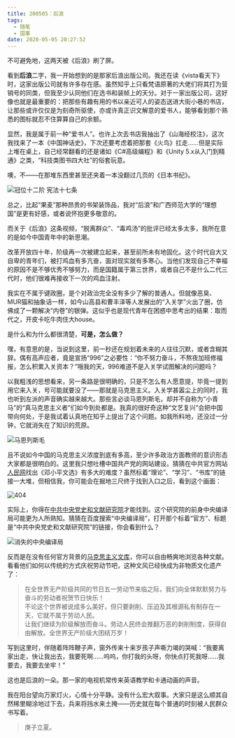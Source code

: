 ```yaml
---
title: 200505：后浪
tags:
  - 随笔
  - 国事
date: 2020-05-05 20:27:52
---
```


不可避免地，这两天被《后浪》刷了屏。

看到**后浪**二字，我一开始想到的是那家后浪出版公司。我还在读《vista看天下》时，这家出版公司就有许多存在感。虽然知乎上只看梵语原著的大佬们将其打为营销号的同类，但我至少认同他们在选书和装帧上的天分。对于一家出版公司，这好像也就是最重要的：把那些有趣有用的书以亲近可人的姿态送进大街小巷的书店，让那些或许仅仅是为刻奇所驱使，亦或许真正识文解意的爱书人，能够看到那个熟悉的图标就忍不住算算自己的余额。

显然，我是属于前一种“爱书人”。也许上次去书店我抽出了《山海经校注》，这次我找来了一本《中国神话史》，下次还要考虑着把那套《火鸟》扛走……但是实际上堆在桌上，自己经常翻看的还是诸如《C#高级编程》和《Unity 5.x从入门到精通》之类，“科技类图书四大社”的俗套玩意。

噢，不——在那堆东西里甚至还夹着一本没翻过几页的《日本书纪》。

![冠位十二阶 宪法十七条](https://i.loli.net/2020/05/05/Vna4JIWD3xKYSe5.jpg)

<!--more-->

总之，比起“果麦”那种昂贵的书架装饰品，我对“后浪”和广西师范大学的“理想国”是更有好感，或者说怀抱更多敬意的。

而关于《后浪》这条视频，“脱离群众”、“毒鸡汤”的批评已经太多太多，我所在意的是如今中国青年中的新思潮。

改革开放四十年，阶级再一次被建立起来，甚至前所未有地固化。这个时代自大又自卑的青年们，被打鸡血有多亢奋，面对现实就有多寒心。当他们发现自己不幸福的原因不是不够优秀不够努力，而是国籍属于第三世界，或者自己不是什么二代三代时，他们很难再接收下一次的鸡血注射。

我实在不属于键政圈，是个对政治完全没有多少了解的普通人。但就像恶臭、MUR猫和抽象话一样，如今山高县和曹丰泽等人发展出的“入关学”火出了圈，仿佛成了一颗解决“内卷”的银弹。这似乎也是现代青年在困惑中思考出的结果：取而代之，开皮卡吃牛肉住大house。

是什么和为什么都很清楚，**可是，怎么做？**

嘿，有意思的是，当说到这里，前一秒还在规划着未来的人往往沉默，或者含糊其辞。偶有高声应者，竟是宣扬“996”之必要性：“你不努力奋斗，不熬夜加班修福报，怎么积累入关资本？”哦我的天，996难道不是入关学试图解决的问题吗？

以我粗浅的思想看来，另一条路是很明确的，只是不怎么有人愿意提，毕竟一提到用它来入关，号可能就要没了——那就是马克思主义。入关学甚嚣尘上的同时，我也听到左派的声音确实越来越大。那些言必谈马恩列斯毛，却并不自称为“小青马”的“真马克思主义者”们如今到处都是。我真的很好奇这种“文艺复兴”会把中国带向何处，于是我试着认真地在知乎上提出了这个问题。如我所料地，还没过一分钟，它就消失在了知识的荒原。

![马恩列斯毛](https://i.loli.net/2020/05/05/IAMH8e5ri9swjSG.jpg)

且不说如今中国的马克思主义浓度到底有多高，至少许多政治方面教师的意识形态大家都是很明白的。这里我只想吐槽中国共产党的网站建设。猜猜在中共官方网站[人民网](http://cpc.people.com.cn/)找出《邓小平文选》有多大的难度？虽然标着“理论”、“学习”、“书库”的链接一大堆，但相信我，你可能会在掘地三尺终于找到入口之后，看到这个画面：

![404](https://i.loli.net/2020/05/05/eTYX5yOimQvz2Mj.png)

实际上，你得在[中共中央党史和文献研究院](http://www.dswxyjy.org.cn/)才能找到。这个研究院的前身中央编译局可能更为人所熟知。猜猜在百度搜索“中央编译局”，打开那个标着“官方”、标题是“中共中央党史和文献研究院”的链接，你会看到什么？

![消失的中央编译局](https://i.loli.net/2020/05/05/FSBCVRKcwPT15Xd.png)

反而是在没有任何官方背景的[马克思主义文库](https://www.marxists.org/chinese/index.html)，你可以自由畅爽地浏览各种文献。看看他们如何以传统的方式庆祝劳动节吧，这种文风已经快成为非物质文化遗产了：

> 在全世界无产阶级共同的节日五一劳动节来临之际，我们向全体默默努力与奋斗的劳动者祝贺节日快乐！  
> 不论这个世界被说成多么美好，但只要剥削、压迫及其根源私有制存在一天，它就不属于劳动人民。  
> 让我们继续为阶级解放而奋斗。劳动人民终会推翻万恶的剥削制度，获得自由解放。全世界无产阶级大团结万岁！

写到这里时，伴随着阵阵鞭子声，窗外传来十来岁孩子声嘶力竭的哭喊：“我要离家出走，快让我出去，我要死啊……呜呜，你打我的头呀，你快点打死我呀……我要去，我要去坐牢！”

这也是后浪的一朵。那一家的电视机常传来英语教学和卡通动画的声音。

我在阳台望向万家灯火，心情十分平静。没有什么宏大叙事。大家只是这么顺其自然稀里糊涂地过下去，兵来将挡水来土掩——历史就在每个普通的时刻被人民群众书写着。

> 庚子立夏。